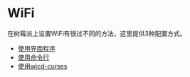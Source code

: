 # WiFi

在树莓派上设置WiFi有很过不同的方法，这里提供3种配置方式。
  
- [使用界面程序](http://learn.adafruit.com/adafruits-raspberry-pi-lesson-3-network-setup/setting-up-wifi-with-raspbian)
- [使用命令行](wireless-cli.md)
- [使用wicd-curses](http://www.raspyfi.com/wi-fi-on-raspberry-pi-a-simple-guide/)
